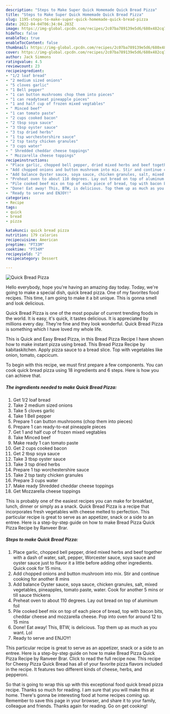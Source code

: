 ```yaml
---
description: "Steps to Make Super Quick Homemade Quick Bread Pizza"
title: "Steps to Make Super Quick Homemade Quick Bread Pizza"
slug: 1195-steps-to-make-super-quick-homemade-quick-bread-pizza
date: 2022-04-04T06:34:04.203Z
image: https://img-global.cpcdn.com/recipes/2c07ba789139e5d6/680x482cq70/quick-bread-pizza-recipe-main-photo.jpg
hideToc: false
enableToc: true
enableTocContent: false
thumbnail: https://img-global.cpcdn.com/recipes/2c07ba789139e5d6/680x482cq70/quick-bread-pizza-recipe-main-photo.jpg
cover: https://img-global.cpcdn.com/recipes/2c07ba789139e5d6/680x482cq70/quick-bread-pizza-recipe-main-photo.jpg
author: Jack Simmons
ratingvalue: 4.5
reviewcount: 23
recipeingredient:
- "1/2 loaf bread"
- "2 medium sized onions"
- "5 cloves garlic"
- "1 Bell pepper"
- "1 can button mushrooms chop them into pieces"
- "1 can readytoeat pineapple pieces"
- "1 and half cup of frozen mixed vegtables"
- " Minced beef"
- "1 can tomato paste"
- "2 cups cooked bacon"
- "2 tbsp soya sauce"
- "3 tbsp oyster sauce"
- "3 tsp dried herbs"
- "1 tsp worchestershire sauce"
- "2 tsp tasty chicken granules"
- "3 cups water"
- " Shredded cheddar cheese toppings"
- " Mozzarella cheese toppings"
recipeinstructions:
- "Place garlic, chopped bell pepper, dried mixed herbs and beef together with a dash of water, salt, pepper, Worcester sauce, soya sauce and oyster sauce just to flavor it a little before adding other ingredients. Quick cook for 15 mins."
- "Add chopped onions and button mushroom into mix. Stir and continue cooking for another 8 mins"
- "Add balance Oyster sauce, soya sauce, chicken granules, salt, mixed vegetables, pineapples, tomato paste, water. Cook for another 5 mins or till sauce thickens"
- "Preheat oven to about 110 degrees. Lay out bread on top of aluminum foil"
- "Pile cooked beef mix on top of each piece of bread, top with bacon bits, cheddar cheese and mozzarella cheese. Pop into oven for around 12 to 15 mins"
- "Done! Eat away! This, BTW, is delicious. Top them up as much as you want. Lol"
- "Ready to serve and ENJOY!"
categories:
- Recipe
tags:
- quick
- bread
- pizza

katakunci: quick bread pizza 
nutrition: 179 calories
recipecuisine: American
preptime: "PT33M"
cooktime: "PT34M"
recipeyield: "2"
recipecategory: Dessert

---
```



![Quick Bread Pizza](https://img-global.cpcdn.com/recipes/2c07ba789139e5d6/680x482cq70/quick-bread-pizza-recipe-main-photo.jpg)

Hello everybody, hope you're having an amazing day today. Today, we're going to make a special dish, quick bread pizza. One of my favorites food recipes. This time, I am going to make it a bit unique. This is gonna smell and look delicious.

Quick Bread Pizza is one of the most popular of current trending foods in the world. It is easy, it's quick, it tastes delicious. It is appreciated by millions every day. They're fine and they look wonderful. Quick Bread Pizza is something which I have loved my whole life.

This is Quick and Easy Bread Pizza, in this Bread Pizza Recipe I have shown how to make instant pizza using bread. This Bread Pizza Recipe by kabitaskitchen. Apply pizza sauce to a bread slice. Top with vegetables like onion, tomato, capcicum.


To begin with this recipe, we must first prepare a few components. You can cook quick bread pizza using 18 ingredients and 6 steps. Here is how you can achieve that.

<!--inarticleads1-->

##### The ingredients needed to make Quick Bread Pizza:

1. Get 1/2 loaf bread
1. Take 2 medium sized onions
1. Take 5 cloves garlic
1. Take 1 Bell pepper
1. Prepare 1 can button mushrooms (chop them into pieces)
1. Prepare 1 can ready-to-eat pineapple pieces
1. Get 1 and half cup of frozen mixed vegtables
1. Take  Minced beef
1. Make ready 1 can tomato paste
1. Get 2 cups cooked bacon
1. Get 2 tbsp soya sauce
1. Take 3 tbsp oyster sauce
1. Take 3 tsp dried herbs
1. Prepare 1 tsp worchestershire sauce
1. Take 2 tsp tasty chicken granules
1. Prepare 3 cups water
1. Make ready  Shredded cheddar cheese toppings
1. Get  Mozzarella cheese toppings


This is probably one of the easiest recipes you can make for breakfast, lunch, dinner or simply as a snack. Quick Bread Pizza is a recipe that incorporates fresh vegetables with cheese melted to perfection. This particular recipe is great to serve as an appetizer, snack or a side to an entree. Here is a step-by-step guide on how to make Bread Pizza Quick Pizza Recipe by Ranveer Brar. 

<!--inarticleads2-->

##### Steps to make Quick Bread Pizza:

1. Place garlic, chopped bell pepper, dried mixed herbs and beef together with a dash of water, salt, pepper, Worcester sauce, soya sauce and oyster sauce just to flavor it a little before adding other ingredients. Quick cook for 15 mins.
1. Add chopped onions and button mushroom into mix. Stir and continue cooking for another 8 mins
1. Add balance Oyster sauce, soya sauce, chicken granules, salt, mixed vegetables, pineapples, tomato paste, water. Cook for another 5 mins or till sauce thickens
1. Preheat oven to about 110 degrees. Lay out bread on top of aluminum foil
1. Pile cooked beef mix on top of each piece of bread, top with bacon bits, cheddar cheese and mozzarella cheese. Pop into oven for around 12 to 15 mins
1. Done! Eat away! This, BTW, is delicious. Top them up as much as you want. Lol
1. Ready to serve and ENJOY!

This particular recipe is great to serve as an appetizer, snack or a side to an entree. Here is a step-by-step guide on how to make Bread Pizza Quick Pizza Recipe by Ranveer Brar. Click to read the full recipe now. This recipe for Cheesy Pizza Quick Bread has all of your favorite pizza flavors included in the recipe. It features two different kinds of cheese, herbs, and pepperoni. 

So that is going to wrap this up with this exceptional food quick bread pizza recipe. Thanks so much for reading. I am sure that you will make this at home. There's gonna be interesting food at home recipes coming up. Remember to save this page in your browser, and share it to your family, colleague and friends. Thanks again for reading. Go on get cooking!
